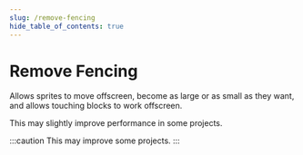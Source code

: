 ```yaml
---
slug: /remove-fencing
hide_table_of_contents: true
---
```


# Remove Fencing

Allows sprites to move offscreen, become as large or as small as they want, and allows touching blocks to work offscreen.

This may slightly improve performance in some projects.

:::caution
This may improve some projects.
:::
